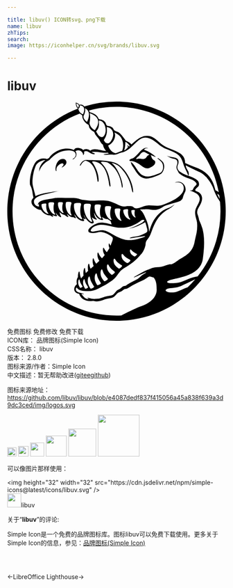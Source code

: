 ```yaml
---

title: libuv() ICON转svg、png下载
name: libuv
zhTips: 
search: 
image: https://iconhelper.cn/svg/brands/libuv.svg

---
```


# libuv  <small style="font-size: 60%;font-weight: 100"></small>

<div id="svg" class="svg-wrap">
<svg role="img" viewBox="0 0 24 24" xmlns="http://www.w3.org/2000/svg"><title>libuv icon</title><path d="M20.534 19.21c-.573.117-1.183.506-1.656.594-1.044.193-1.66.007-1.108-.22.8-.332 3.44-.415 3.716-2.374.276-1.96.083-2.843-.055-3.34a7.179 7.179 0 0 0-.351-.891 3.633 3.633 0 0 0-.134-.523 1.66 1.66 0 0 1-.074-.228s-.034-.241.076-.476c.098-.208.433-.659.456-1.095v-.08a.762.762 0 0 0-.008-.087l-.002-.026a.802.802 0 0 0-.374-.542c-.123-.082-.29-.107-.382-.224.073-.23.306-.313.404-.501.06-.167.011-.343-.081-.503-.178-.2-.528-.372-.842-.49-.393-.147-.792-.264-1.062-.475-.285-.152-.477-.445-.302-.833a.703.703 0 0 0 .064-.3v-.028c-.001-.02-.004-.037-.006-.055a.538.538 0 0 0-.008-.042l-.006-.024-.008-.027c-.072-.243-.453-.31-.59-.323-.307-.027-.506-.111-.67-.163.132.069.264.16.433.228.106.044.26.07.389.112 0 0 .239.048.304.214a.59.59 0 0 1 0 .403l-.01.027c-.024.073-.05.143-.056.215-.022.286.153.434.246.673.167.159.406.324.736.473.298.134.653.215.874.348.127.077.36.263.354.399-.004.104-.195.245-.272.348-.056.074-.083.171-.132.24-.043.069-.099.112-.162.112-.083 0-.271.032-.147.041.124.01.446.161.446.161.435.18.727.514.567.99-.134.399-.442.732-.463 1.17-.023.467.19.85.218 1.22.046.623-.043 1.051-.164 1.52-.056.218-.086.434-.136.647-.213.906-.76 1.299-1.5 1.718-.322.181-.666.516-1.01.622-.056.017-.141-.009-.192 0-.317.057-.602.215-.927.274-.306.057-.628.03-.991.121-.184.066-.42.165-.559.223-.213.097-.422.199-.631.3l-.693.396s-.386.224.042.059c.344-.134 1.527-.722 1.031-.377-.342.172-.527.416-.83.624 0 0-1.016.504-1.169.645-.167.155-.372.069-.507.22a1.19 1.19 0 0 1-.49.332c-.138.046-.294.35-.506.506-.211.156-.671.11-1.076.285a2.373 2.373 0 0 1-.824.177c-.04.004-.08.006-.116.007H9.56a1.553 1.553 0 0 1-.556-.096c-.169-.062-.231-.03-.193-.01.038.02.148.124.148.124-.472 0-.601-.315-.819-.548.1-.014.381.055.238-.028-.283-.135-.827-.145-.838-.47-.008-.255.11-.2.11-.2.197.346.809.38 1.254.375.83-.01 1.393-.466 1.937-.723a9.87 9.87 0 0 0 .382-.246v.004c.171-.112.345-.22.492-.355.256-.236.429-.543.655-.804a.697.697 0 0 1 .146-.153c.064-.06.132-.115.208-.164l.003.006.03-.02-.006-.01c.548-.311 1.058-.655 1.489-1.072l.003-.005c.062-.056.386-.418.542-.593.185-.246.318-.557.395-.87.028-.114.01-.251.054-.374.069-.19.242-.36.355-.548.117-.195.195-.408.273-.622.341-.938.736-1.685 1.473-2.191.355-.244.787-.402 1.037-.772a1.665 1.665 0 0 1-.703.408c-.811.267-1.338.95-1.603 1.385a5.167 5.167 0 0 0-.477 1.22 4.06 4.06 0 0 0-.355-1.395c-.16-.37-.303-.761-.6-.996 0 0-.011.001-.058-.027-.046-.027.767-.048.767-.048.143.006.287.026.434.045a.373.373 0 0 1 .103.006c.447.079.91-.088 1.2-.298.15-.11.412-.197.628-.256.004-.01.025-.02.08-.03 0 0 .33-.104.682-.2a3.27 3.27 0 0 0 .533-.175.779.779 0 0 0 .187-.162c.104-.127.106-.28.192-.498.085-.217.216-.386.218-.573.006-.611-.573-1.098-1.2-.772.617-.16 1.056.142.982.723-.092.716-1.172 1.248-1.829 1.518-.26.107-.565.243-.873.274-.443.045-.846-.05-1.227-.025-.49.032-.815.291-1.228.324-.355.028-.307-.212-.615-.239-.063-.036-.257 0-.45-.01-.532.14-.874-.103-1.309-.299-.314-.141-.648-.27-.982-.299-.838-.07-1.348.046-2.033-.027-.193-.02-.594-.045-.784-.116-.593-.222-1.047-.141-1.69-.15-.469-.007-.903-.032-1.196.02-.08.014-.16.034-.245.05-.628.109-1.583.166-1.555.721.046-.032.033-.118.109-.124-.003.102-.006.204.027.274-.365-.01-.58-.262-.573-.548.012-.487.796-.69 1.337-.822.542-.13 1.105-.284 1.5-.348-.947.139-1.95.228-2.673.572a.778.778 0 0 1-.021-.108c-.058-.263-.183-.666-.27-1.058-.102-.451.055-1.242.055-1.242l.004.004c.065-.402.148-.58.228-.821.172-.513.726-.674 1.114-.723a1.742 1.742 0 0 0-.668.901c-.017.137-.03.264-.039.377.294-.914 1.113-1.256 1.113-1.256l.262-.283-.003.013c.452-.438 1.05-.777 1.809-.798.383-.01.845.09.844.466 0 .212-.167.392-.393.491a.311.311 0 0 0 .183-.019l.235-.263c.078-.192.07-.435-.06-.581.346-.296.884.036.845.428.101-.085.163-.247.094-.375.465-.273.726.39 1.194.235-.044-.133-.27-.106-.338-.217.612-.087 1.15.128 1.764.08.038.033.08.066.124.1-1.149.126-.215.126-.215.126.147-.014.5-.038.638-.014.225.04.37-.014.569-.092.004.009.024.008.036-.014.103-.041.222-.086.373-.127a.98.98 0 0 0 .174-.042l.024-.005.004-.004c.079-.027.153-.06.216-.09.58-.279 1.06-.934 1.554-1.278.819-.569 1.595.134 2.165.59l-.004.006c.143.098.332.218.537.344.537.233 1.245.437 1.623.811.302.299.405.684.535 1.083.122.373.357.702.49 1.12a.163.163 0 0 0 .05-.092c-.004-.036-.01-.073 0-.097l.008.007a1.047 1.047 0 0 0-.043-.249c-.112-.229-.309-.49-.285-.693 0 0 .697.36 1.488.718.273.123.522.326.74.559l.063-.002a.136.136 0 0 0-.004.065c.384.43.657.944.752 1.24a4.416 4.416 0 0 0 .16.412h.001c.014.025.023.05.032.074.115.247.227.448.258.503.1.124.181.285.268.42a11.375 11.375 0 0 1-2.465 8.17c-.09.011-.214.032-.378.066zm-.718 1.12c-.549.18-1.11.516-1.467.55-1.076.102-1.27-.376-.41-.455.325-.03.805-.067 1.188-.248.564-.269 1.142-.529 1.528-.722-.264.306-.544.598-.839.875zm-11.735.052c-.092.03-.092-.015-.092-.015s-.165-.236-.19-.456c-.026-.218.03-.412.084-.44.055-.03.067.097.112.256.045.16.268.49.268.49.032.067-.09.134-.182.165zm.575.1c-.105.036-.105-.016-.105-.016s-.189-.269-.217-.519c-.03-.247.036-.468.099-.5.063-.035.076.11.127.29.051.183.307.558.307.558.036.077-.105.153-.211.188zm.194-.697c-.036-.313.048-.593.129-.636.08-.043.098.14.162.37.065.231.39.706.39.706.046.098-.134.194-.27.238-.135.044-.134-.02-.134-.02s-.24-.34-.277-.658zm4.669-3.587c.056-.05.116.056.226.176.11.122.5.313.5.313.063.046-.062.162-.164.232-.1.07-.117.03-.117.03s-.287-.136-.396-.321c-.108-.183-.106-.379-.05-.43zm-.924.492c.069-.065.143.073.281.229.14.16.631.414.631.414.08.06-.076.21-.203.3-.127.091-.148.038-.148.038s-.359-.182-.495-.423c-.136-.237-.136-.493-.066-.558zm-.825 1.11c-.122-.256-.111-.52-.04-.584.07-.064.138.083.266.255.131.175.602.467.602.467.075.067-.084.215-.212.301-.128.087-.147.03-.147.03s-.344-.21-.469-.47zm-.754.63c-.102-.269-.075-.54-.003-.6.073-.06.128.097.24.28.115.189.55.522.55.522.069.075-.094.214-.224.292-.129.078-.142.018-.142.018s-.318-.24-.421-.512zm-1.017 1.654c-.136.041-.134-.021-.134-.021s-.23-.331-.257-.637c-.026-.304.066-.574.148-.614.082-.041.094.136.15.358.059.225.37.686.37.686.043.094-.14.186-.277.228zm.275-1.059c-.066-.304-.002-.59.08-.642.082-.054.116.124.205.34.089.218.48.646.48.646.058.09-.125.21-.267.273-.14.062-.145-.004-.145-.004s-.286-.305-.353-.613zm3.688-7.155s.08.013.043.126c-.035.112-.042.46.066.61.11.15-.075.093-.219-.059-.144-.15-.246-.43-.215-.619 0 0-.008-.08.325-.058zm-.51.921c.176.195-.092.143-.316-.049-.223-.191-.406-.565-.39-.834 0 0-.022-.11.447-.13 0 0 .114.007.079.17-.033.163.006.65.18.843zm-1.19 1.016c1.017.067 1.747-.286 2.264-.647.136-.095.316-.326.546-.174-.098.203-.358.337-.573.448-.377.195-.712.365-1.146.473.732-.112 1.253-.417 1.8-.697.068.14.143.423.192.662h.008s.05.133.034.264c.003.063-.01.116-.055.146a.23.23 0 0 1-.055.052c-.2.13-.794.42-1.27.455-.016 0-.03.003-.046.004l-.035.01-.001-.006c-.432.05-.711.228-.16.137.553-.091 1.736-.292 1.305-.13h.002c-.538.21-1.245.415-1.938.348-.448-.043-.91-.263-1.31-.473-.397-.21-.775-.485-1.2-.573-.323-.067-.59.027-.873.075-.188.032-.45.108-.563-.01-.048-.056-.01-.115-.01-.115.108-.266.421-.423.682-.498.819-.235 1.611.198 2.401.25zm.23-.891c.171.248-.126.148-.353-.105-.227-.253-.38-.71-.323-1.017 0 0-.01-.13.529-.08 0 0 .129.025.066.206-.064.182-.09.747.08.996zm-1.084-.119c.169.283-.146.159-.376-.132-.23-.29-.367-.802-.284-1.136 0 0-.002-.144.58-.064 0 0 .137.035.057.232-.08.196-.145.818.023 1.1zm-1.12-.156c.172.286-.147.164-.38-.13-.234-.292-.376-.812-.293-1.155 0 0-.003-.145.585-.072 0 0 .14.034.059.236-.08.2-.143.836.029 1.121zm-1.027.323c.212.37-.159.213-.441-.166-.283-.379-.472-1.053-.397-1.5 0 0-.011-.19.662-.099 0 0 .161.042.081.306-.08.263-.116 1.089.095 1.46zm-1.09-.275c.211.323-.16.2-.441-.128-.282-.328-.467-.927-.389-1.332 0 0-.01-.171.665-.12 0 0 .162.032.08.272-.082.24-.125.985.085 1.308zm-1.154-.376c.149.277-.14.154-.345-.133-.205-.285-.318-.787-.232-1.115 0 0 .002-.14.54-.058 0 0 .127.035.046.226-.08.193-.158.802-.009 1.08zm-.88-.24c.14.221-.114.125-.303-.102-.189-.227-.308-.628-.248-.892 0 0-.005-.113.46-.053 0 0 .11.026.05.182-.06.154-.1.644.04.865zm-.925.16c.17.248-.126.149-.353-.105-.227-.254-.38-.71-.322-1.017 0 0-.01-.13.528-.08 0 0 .129.025.066.206-.064.182-.09.747.081.996zm-.746-.066c.175.195-.093.143-.316-.049-.224-.191-.407-.565-.39-.834 0 0-.023-.111.446-.13 0 0 .115.007.08.17-.034.163.005.65.18.843zm10.24 10.242c-.516.179-1.435.627-2.173 1.003-.177.008-.354.012-.533.012C5.69 23.423.577 18.31.577 12c0-4.888 3.07-9.057 7.387-10.688.022.02.045.04.07.058.048.039.129.059.17.109.057.067.033.203.058.287.075.259.235.497.501.691.04.029.114.043.148.08.074.085.052.227.108.324.06.102.16.226.284.321.067.052.169.08.232.143.052.05.066.14.103.216.1.204.362.44.488.653a.47.47 0 0 1 .041.088c.053.108.18.338.353.444 0 0 .018.319.336.682-.644-.035-1.265-.399-1.743-.037-.138-.15-.58-.269-.77-.058-.139-.242-.88-.398-1.025-.014-1.053-.472-2.325.202-2.734.878a2.86 2.86 0 0 0-.214.114 1.196 1.196 0 0 0-1.102.187c-.417.301-.853 1.65-.778 2.584.008.1.198.336.266.81.068.469.12.623.12.623-.093.162-.204.234-.219.423-.033.41.318.632.646.842.117.054.249.093.392.099.087.137.42.6.973.6l.04-.001c.211.177.431.225.28.006a.442.442 0 0 1-.034-.059.88.88 0 0 0 .334.13c.002 0 .054.013.097.013.015 0 .06 0 .076-.035s-.016-.072-.027-.084c-.044-.051-.094-.184-.131-.307.04.074.084.144.134.205.262.322.63.475.425.154a.957.957 0 0 1-.122-.392.95.95 0 0 0 .562.33c.235.223.528.315.352.077a.574.574 0 0 1-.091-.225c.142.17.382.389.676.389h.027c.202.136.371.158.22-.038a.692.692 0 0 1-.117-.33c.134.272.39.646.834.767.003 0 .08.022.143.022.049 0 .08-.013.094-.04.022-.038-.006-.083-.016-.098a1.094 1.094 0 0 1-.078-.16c.2.117.346.127.191-.063a.746.746 0 0 1-.14-.379c.108.29.329.695.764.96.003.002.081.04.168.04a.25.25 0 0 0 .112-.026.101.101 0 0 0 .053-.067c.022-.09-.063-.22-.071-.23a1.88 1.88 0 0 1-.134-.35l.003.003c.315.254.723.371.471.118-.153-.154-.212-.417-.217-.632.092.257.315.704.778.792.003 0 .075.014.128.014.029 0 .064-.003.077-.031.005-.012.007-.032-.014-.055a.817.817 0 0 1-.11-.251c.022.016.044.034.067.049.224.147.489.224.523.176.072.06.184.136.337.204.014.032.028.065.04.098 0 0 .07.198.098.305-.363-.094-.984-.276-1.446-.174-.365.08-1.317.606-1.086.976a.17.17 0 0 0 .057.056l.014.005a.962.962 0 0 0 .42.075l.061-.001a2.74 2.74 0 0 0 .442-.07c.254-.084.482-.034.482-.034l-.004.003c.181.02.372.084.569.185.212.107.5.285.573.373.132.16-.07.532-.146.761l-.013.042-.005.019a1.63 1.63 0 0 1-.039.1.42.42 0 0 1-.033-.047c-.072-.121-.11-.228-.148-.179-.038.05-.04.244.032.427a.496.496 0 0 0 .026.055c-.082.15-.182.307-.287.458a1.218 1.218 0 0 1-.204-.234c-.093-.16-.142-.3-.19-.235-.048.064-.05.322.042.565a.86.86 0 0 0 .123.213 5.25 5.25 0 0 1-.307.352 1.736 1.736 0 0 1-.276-.345c-.089-.178-.135-.33-.185-.265-.05.065-.06.338.024.603.034.108.094.207.152.287a16.61 16.61 0 0 1-.345.32 1.455 1.455 0 0 1-.178-.284c-.079-.192-.116-.355-.17-.293-.052.063-.075.347-.005.63.018.07.045.137.075.199-.12.107-.235.209-.34.3a1.261 1.261 0 0 1-.072-.183c-.062-.23-.085-.419-.146-.36-.061.056-.114.361-.069.685.004.032.01.062.017.093l-.03.026c-.069.06-.144.132-.222.21a1.239 1.239 0 0 1-.042-.164c-.04-.24-.045-.43-.108-.385-.062.045-.137.34-.122.67.002.051.008.103.017.155-.091.103-.182.209-.267.313A2.156 2.156 0 0 1 8 19.008c-.045-.25-.055-.45-.119-.401-.058.044-.122.312-.115.623-.064.047-.147.264-.15.51a.935.935 0 0 0 .035.246c-.042.058-.114.099-.164.17-.261.365-.155.8.409.896.173.532.61.79 1.282.797.09 0 .185-.03.273-.025.1.007.182.047.273.05.49.015.746-.14 1.118-.25.278-.08.564-.106.737-.173.265-.104.39-.389.6-.523.079-.05.226-.074.355-.15.11-.064.204-.18.3-.224.085-.038.225-.03.328-.074.17-.075.36-.235.573-.35a16.92 16.92 0 0 1 1.282-.622c.227-.1.467-.333.6-.348.158-.018.341.113.464.1.25.297.338.713.327 1.248.015.001.004.132.004.132s.087 1.148-1.705 1.768zM7.583.205c.188.052.397.159.197.477-.122-.131-.164-.304-.197-.477zm.358.42c.06-.105 0-.159.032-.222.539.07.585.448.352.984-.359-.121-.455-.361-.523-.605C7.86.72 7.904.69 7.94.625zm.588.106c.502.221.58.776.234 1.499a.94.94 0 0 1-.278-.274c-.053-.082-.127-.216-.11-.326.01-.075.07-.177.1-.261.089-.244.123-.463.054-.638zm2.403 2.105c-.009-.026.01-.025.031-.045.75.152.81.884.487 1.435-.152.261-.302.399-.536.326-.194-.06-.22-.217-.314-.324.382-.556.375-.966.332-1.392zm-.866-.55c-.004-.068-.016-.144.011-.21a.74.74 0 0 1 .27.07c.422.223.596 1.018.351 1.486-.105.2-.211.298-.408.241-.317-.09-.409-.45-.537-.599.346-.368.326-.692.313-.988zM9.05 1.287l.02-.01c.825.29 1.299.84.549 1.85-.286-.144-.447-.335-.521-.552-.044-.127-.078-.143-.048-.3.064-.341.085-.717 0-.988zm3.201 4.238l-.052.024c-.1.051-.206.082-.306.1-.62-.134-.807-.84-.807-.84.58-.256.907-.99.7-1.393.006-.015.02-.012.033-.01.263.117.54.311.673.522.256.399.331 1 .119 1.482-.095.022-.156.044-.232.07a.543.543 0 0 0-.04.012l-.07.026-.007.003-.011.004zm1-.501l-.122.104c-.036.068-.145.158-.284.217.11-.335.124-.691.132-.955.228.119.38.282.468.467l-.087.075a.62.62 0 0 0-.163-.194c.032.093.05.188.057.286zM12 .577c5.596 0 10.251 4.023 11.232 9.335a1.862 1.862 0 0 0-.358-.198c-.28-1.248-.882-2.037-2.118-2.487-.414-.151-.807-.326-1.216-.504.024-1.328-1.52-1.3-2.482-1.984-.418-.298-.893-.848-1.371-.95-.926-.197-1.495.448-2.042.899-.134-.146-.335-.29-.627-.42 0 0-.522-.744-.765-.884a.123.123 0 0 1-.034-.026c-.134-.063-.303-.098-.422-.177-.117-.077-.14-.26-.257-.348a1.08 1.08 0 0 0-.225-.122c-.095-.038-.256-.03-.351-.083-.117-.064-.127-.272-.211-.376a.842.842 0 0 0-.408-.273c-.08-.026-.198-.028-.27-.066-.079-.043-.098-.177-.16-.26-.143-.192-.384-.341-.66-.439-.06-.02-.139-.02-.182-.05-.051-.034-.057-.119-.088-.184C9.945.718 10.956.577 12 .577zm11.343 10.068c-.116-.199-.223-.39-.263-.559.08.052.148.11.212.172.02.128.036.257.051.387zM12 0a12 12 0 0 0-3.55.535.27.27 0 0 0-.044-.062c-.103-.1-.226-.177-.482-.112A.647.647 0 0 0 7.52.11l-.006.01c.025.233.058.468.235.629l-.003.028C3.22 2.494 0 6.87 0 12c0 6.628 5.372 12 12 12 6.627 0 12-5.372 12-12S18.627 0 12 0zM5.9 6.312s-.471.107-.6.942c0 0-.022.42.11.328-.111-.506.37-.735.48-.787.155-.069.283-.046.293.086.01.142-.152.205-.2.352.172-.098.558-.326.518-.623-.03-.218-.235-.412-.6-.298zm6.206.512c-.81-.475-2.907-.393-3.4-.43-.484-.038-.726.579-.726.579-.007.13.1-.02.1-.02.317-.57.595-.466.595-.466 1.003.293 1.182 1.767 1.224 2.108.041.34.127.119.127.119.097-.848-.52-1.882-.65-2.015-.13-.131-.007-.206.408-.09 1.247.35 1.364 2.349 1.44 2.59.075.242.122.01.122.01-.17-1.837-.868-2.29-1.054-2.543-.077-.105.554-.12.831.06 1.568 1.013 1.392 2.953 1.534 2.676.143-.283-.395-2.038-1.15-2.636-.152-.119.524.09.773.319 1.18 1.09 1.324 2.271 1.415 2.612.09.34.133.225.133.225.016-1.155-.899-2.617-1.722-3.098zm2.274-.804c.174-.094.379-.707.8-.452.314.189.463.236.463.236s-.219.062-.319.226-.218.29-.566.239c-.366-.055-.433.003-.617.033 0 0 .065-.187.239-.282zm-.673.49c.269.059.516.163.764.324.275.179.573.507.983.474.13-.01.368-.137.463-.2.12-.078.404-.263.328-.547-.034-.126-.184-.147-.273-.25-.124-.143-.12-.283-.218-.448.216.044.34.172.572.2a3.983 3.983 0 0 0-1.31-.797c.04-.022.065-.113.192-.15.115-.033.484.024.246-.025-.24-.067-.389.002-.546.1-.362.226-.656.745-1.037.971-.165.099-.327.076-.464.25.089.177.18.072.3.099zm2.838-.323c-.09.052.057.1.082.125.104.102.336.29.409.448.15.323.103.817-.164.996-.18.12-1.06.449-1.446.448-1.083-.001-1.193-1.191-1.855-1.594.012.114.095.353.19.476.372.486.727 1.487 1.773 1.32.37-.059 1.061-.314 1.339-.488.301-.188.525-.909.218-1.308-.138-.178-.467-.405-.546-.423z"/></svg>
</div>
<detail full-name='libuv'></detail>

<div class="detail-page">
<p>
<span><span class="badge-success badge">免费图标</span> <span class="badge-success badge">免费修改</span>  <span class="badge-success badge">免费下载</span> </span>
<br/>
<span>
ICON库：
<span class="badge-secondary badge">品牌图标(Simple Icon)</span> 
</span>
<br/>
<span>
CSS名称：
<span class="badge-secondary badge">libuv</span> 
</span>

<br/>
<span>
版本：
<span class="badge-secondary badge">2.8.0</span> 
</span>
<br/>
<span>图标来源/作者：<span class="badge-light badge">Simple Icon</span></span> 
<br/>
<span class="zh-detail">中文描述：暂无<span class="help-link"><span>帮助改进</span>(<a href="https://gitee.com/liuwave/icon-helper/edit/master/json/brands/libuv.json" target="_blank" rel="noopener noreferrer">gitee</a><a href="https://github.com/liuwave/icon-helper/edit/master/json/brands/libuv.json" target="_blank" rel="noopener noreferrer">github</a></span>)</span><br/>
</p>
</div><div class="description description alert alert-light"><p>图标来源地址：<a href="https://github.com/libuv/libuv/blob/e4087dedf837f415056a45a838f639a3d9dc3ced/img/logos.svg" target="_blank" rel="noopener noreferrer">https://github.com/libuv/libuv/blob/e4087dedf837f415056a45a838f639a3d9dc3ced/img/logos.svg</a></p></div>
<div class="alert alert-dark">
<img height="21" width="21" src="https://cdn.jsdelivr.net/npm/simple-icons@latest/icons/libuv.svg" />
<img height="24" width="24" src="https://cdn.jsdelivr.net/npm/simple-icons@latest/icons/libuv.svg" />
<img height="32" width="32" src="https://cdn.jsdelivr.net/npm/simple-icons@latest/icons/libuv.svg" />
<img height="48" width="48" src="https://cdn.jsdelivr.net/npm/simple-icons@latest/icons/libuv.svg" />
<img height="64" width="64" src="https://cdn.jsdelivr.net/npm/simple-icons@latest/icons/libuv.svg" />
<img height="96" width="96" src="https://cdn.jsdelivr.net/npm/simple-icons@latest/icons/libuv.svg" />

</div>
<div>
  <p>可以像图片那样使用：    
  </p>
  <div class="alert alert-primary" style="font-size: 14px">
    &lt;img height="32" width="32" src="https://cdn.jsdelivr.net/npm/simple-icons@latest/icons/libuv.svg" /&gt;
    <copy-btn content='<img height="32" width="32" src="https://cdn.jsdelivr.net/npm/simple-icons@latest/icons/libuv.svg" />'></copy-btn>
  </div>
  <div class="alert alert-secondary">
    <img height="32" width="32" src="https://cdn.jsdelivr.net/npm/simple-icons@latest/icons/libuv.svg" />libuv
    <copy-btn content="libuv" btn-title="复制图标名称"></copy-btn>
  </div>
</div>
<div class="icon-detail__container">
<p>关于“<b>libuv</b>”的评论:</p>
</div>
<Vssue title="关于“libuv”的评论" />
<div><p>Simple Icon是一个免费的品牌图标库。图标libuv可以免费下载使用。更多关于  Simple Icon的信息，参见：<a target="_blank" href="https://iconhelper.cn/brands.html">品牌图标(Simple Icon)</a>
</p></div>


<div style="padding:2rem 0 " class="page-nav"><p class="inner"><span class="prev">←<router-link to="/icon/libreoffice.html">LibreOffice</router-link></span> <span class="next"><router-link to="/icon/lighthouse.html">Lighthouse</router-link>→</span></p></div>

